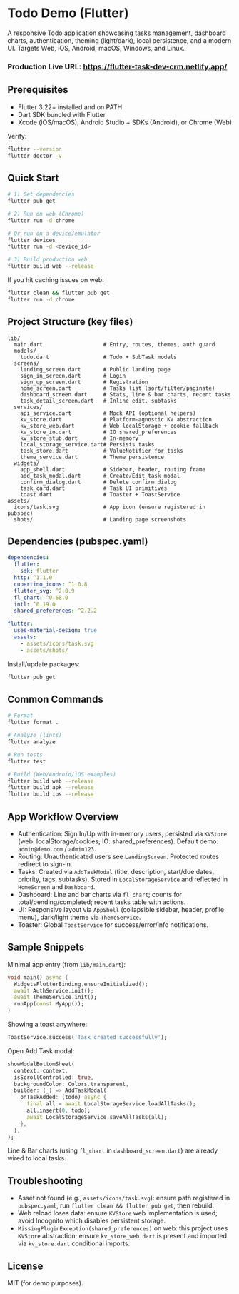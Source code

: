 # Todo Demo (Flutter)

A responsive Todo application showcasing tasks management, dashboard charts, authentication, theming (light/dark), local persistence, and a modern UI. Targets Web, iOS, Android, macOS, Windows, and Linux.


### Production Live URL: https://flutter-task-dev-crm.netlify.app/


## Prerequisites

- Flutter 3.22+ installed and on PATH
- Dart SDK bundled with Flutter
- Xcode (iOS/macOS), Android Studio + SDKs (Android), or Chrome (Web)

Verify:

```bash
flutter --version
flutter doctor -v
```

## Quick Start

```bash
# 1) Get dependencies
flutter pub get

# 2) Run on web (Chrome)
flutter run -d chrome

# Or run on a device/emulator
flutter devices
flutter run -d <device_id>

# 3) Build production web
flutter build web --release
```

If you hit caching issues on web:

```bash
flutter clean && flutter pub get
flutter run -d chrome
```

## Project Structure (key files)

```
lib/
  main.dart                   # Entry, routes, themes, auth guard
  models/
    todo.dart                 # Todo + SubTask models
  screens/
    landing_screen.dart       # Public landing page
    sign_in_screen.dart       # Login
    sign_up_screen.dart       # Registration
    home_screen.dart          # Tasks list (sort/filter/paginate)
    dashboard_screen.dart     # Stats, line & bar charts, recent tasks
    task_detail_screen.dart   # Inline edit, subtasks
  services/
    api_service.dart          # Mock API (optional helpers)
    kv_store.dart             # Platform-agnostic KV abstraction
    kv_store_web.dart         # Web localStorage + cookie fallback
    kv_store_io.dart          # IO shared_preferences
    kv_store_stub.dart        # In-memory
    local_storage_service.dart# Persists tasks
    task_store.dart           # ValueNotifier for tasks
    theme_service.dart        # Theme persistence
  widgets/
    app_shell.dart            # Sidebar, header, routing frame
    add_task_modal.dart       # Create/Edit task modal
    confirm_dialog.dart       # Delete confirm dialog
    task_card.dart            # Task UI primitives
    toast.dart                # Toaster + ToastService
assets/
  icons/task.svg              # App icon (ensure registered in pubspec)
  shots/                      # Landing page screenshots
```

## Dependencies (pubspec.yaml)

```yaml
dependencies:
  flutter:
    sdk: flutter
  http: ^1.1.0
  cupertino_icons: ^1.0.8
  flutter_svg: ^2.0.9
  fl_chart: ^0.68.0
  intl: ^0.19.0
  shared_preferences: ^2.2.2

flutter:
  uses-material-design: true
  assets:
    - assets/icons/task.svg
    - assets/shots/
```

Install/update packages:

```bash
flutter pub get
```

## Common Commands

```bash
# Format
flutter format .

# Analyze (lints)
flutter analyze

# Run tests
flutter test

# Build (Web/Android/iOS examples)
flutter build web --release
flutter build apk --release
flutter build ios --release
```

## App Workflow Overview

- Authentication: Sign In/Up with in-memory users, persisted via `KVStore` (web: localStorage/cookies; IO: shared_preferences). Default demo: `admin@demo.com` / `admin123`.
- Routing: Unauthenticated users see `LandingScreen`. Protected routes redirect to sign-in.
- Tasks: Created via `AddTaskModal` (title, description, start/due dates, priority, tags, subtasks). Stored in `LocalStorageService` and reflected in `HomeScreen` and `Dashboard`.
- Dashboard: Line and bar charts via `fl_chart`; counts for total/pending/completed; recent tasks table with actions.
- UI: Responsive layout via `AppShell` (collapsible sidebar, header, profile menu), dark/light theme via `ThemeService`.
- Toaster: Global `ToastService` for success/error/info notifications.

## Sample Snippets

Minimal app entry (from `lib/main.dart`):

```dart
void main() async {
  WidgetsFlutterBinding.ensureInitialized();
  await AuthService.init();
  await ThemeService.init();
  runApp(const MyApp());
}
```

Showing a toast anywhere:

```dart
ToastService.success('Task created successfully');
```

Open Add Task modal:

```dart
showModalBottomSheet(
  context: context,
  isScrollControlled: true,
  backgroundColor: Colors.transparent,
  builder: (_) => AddTaskModal(
    onTaskAdded: (todo) async {
      final all = await LocalStorageService.loadAllTasks();
      all.insert(0, todo);
      await LocalStorageService.saveAllTasks(all);
    },
  ),
);
```

Line & Bar charts (using `fl_chart` in `dashboard_screen.dart`) are already wired to local tasks.

## Troubleshooting

- Asset not found (e.g., `assets/icons/task.svg`): ensure path registered in `pubspec.yaml`, run `flutter clean && flutter pub get`, then rebuild.
- Web reload loses data: ensure `KVStore` web implementation is used; avoid Incognito which disables persistent storage.
- `MissingPluginException(shared_preferences)` on web: this project uses `KVStore` abstraction; ensure `kv_store_web.dart` is present and imported via `kv_store.dart` conditional imports.

## License

MIT (for demo purposes).
